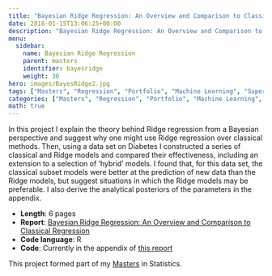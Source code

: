 ```yaml
---
title: "Bayesian Ridge Regression: An Overview and Comparison to Classical Regression"
date: 2018-01-15T13:06:25+00:00
description: "Bayesian Ridge Regression: An Overview and Comparison to Classical Regression"
menu:
  sidebar:
    name: Bayesian Ridge Regression
    parent: masters
    identifier: bayesridge
    weight: 30
hero: images/BayesRidge2.jpg
tags: ["Masters", "Regression", "Portfolio", "Machine Learning", "Supervised", "R"]
categories: ["Masters", "Regression", "Portfolio", "Machine Learning", "Supervised", "R"]
math: true
---
```


In this project I explain the theory behind Ridge regression from a Bayesian perspective and suggest why one might use Ridge regression over classical methods. Then, using a data set on Diabetes I constructed a series of classical and Ridge models and compared their effectiveness, including an extension to a selection of ‘hybrid’ models. I found that, for this data set, the classical subset models were better at the prediction of new data than the Ridge models, but suggest situations in which the Ridge models may be preferable. I also derive the analytical posteriors of the parameters in the appendix.


- **Length**: 6 pages
- **Report**: [Bayesian Ridge Regression: An Overview and Comparison to Classical Regression](/files/Masters/Bayesian%20Ridge%20Regression_An%20Overview%20and%20Comparison%20to%20Classical%20Regression.pdf)
- **Code language**: R
- **Code**: Currently in the appendix of [this report](/files/Masters/Bayesian%20Ridge%20Regression_An%20Overview%20and%20Comparison%20to%20Classical%20Regression.pdf)

This project formed part of my [Masters](/posts/projects/masters/) in Statistics.
